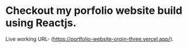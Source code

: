 # Checkout my porfolio website build using Reactjs.

Live working URL- (https://portfolio-website-orpin-three.vercel.app/).


